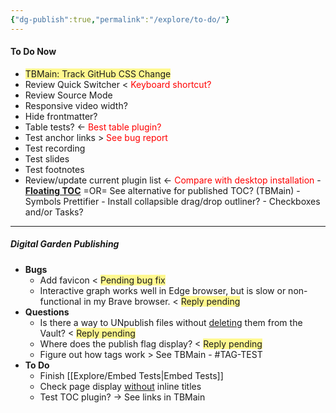 ```yaml
---
{"dg-publish":true,"permalink":"/explore/to-do/"}
---
```


#### To Do Now
- <span style="background:#fff88f">TBMain: Track GitHub CSS Change</span>
- Review Quick Switcher < <font color="#ff0000">Keyboard shortcut?</font>
- Review Source Mode
- Responsive video width?
- Hide frontmatter?
- Table tests? <- <font color="#ff0000">Best table plugin?</font>
- Test anchor links > <font color="#ff0000">See bug report</font>
- Test recording
- Test slides
- Test footnotes
- Review/update current plugin list <- <font color="#ff0000">Compare with desktop installation</font>
		- **[Floating TOC]()** =OR= See alternative for published TOC? (TBMain)
		- Symbols Prettifier
		- Install collapsible drag/drop outliner?
		- Checkboxes and/or Tasks?

---

##### Digital Garden Publishing
- **Bugs**
	- Add favicon < <span style="background:#fff88f"> Pending bug fix</span>
	- Interactive graph works well in Edge browser, but is slow or non-functional in my Brave browser. < <span style="background:#fff88f">Reply pending</span>
- **Questions**
	- Is there a way to UNpublish files without <u>deleting</u> them from the Vault? < <span style="background:#fff88f">Reply pending</span>
	- Where does the publish flag display? < <span style="background:#fff88f">Reply pending</span>
	- Figure out how tags work > See TBMain - #TAG-TEST 
- **To Do**
	- Finish [[Explore/Embed Tests\|Embed Tests]] 
	- Check page display <u>without</u> inline titles
	- Test TOC plugin? -> See links in TBMain

